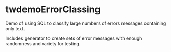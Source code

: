 # twdemoErrorClassing
Demo of using SQL to classify large numbers of errors messages containing only text.

Includes generator to create sets of error messages with enough randomness and variety for testing.

